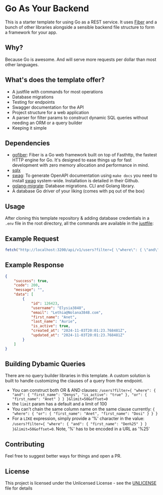 # Go As Your Backend

This is a starter template for using Go as a REST service. It uses [Fiber](https://docs.gofiber.io/) and a bunch of other libraries alongside a sensible backend file structure to form a framework for your app.

## Why?

Because Go is awesome. And will serve more requests per dollar than most other languages.

## What's does the template offer?

- A justfile with commands for most operations
- Database migrations
- Testing for endpoints
- Swagger documentation for the API
- Project structure for a web application
- A parser for filter params to construct dynamic SQL queries without needing an ORM or a query builder
- Keeping it simple

## Dependencies

- [gofiber](https://gofiber.io/): Fiber is a Go web framework built on top of Fasthttp, the fastest HTTP engine for Go. It's designed to ease things up for fast development with zero memory allocation and performance in mind.
- [sqlx](github.com/jmoiron/sqlx)
- [swag](https://github.com/swaggo/swag): To generate OpenAPI documentation using `make docs` you need to install [swag](https://github.com/swaggo/swag) system-wide. Installation is detailed in their Github.
- [golang-migrate](https://github.com/golang-migrate/migrate): Database migrations. CLI and Golang library.
- A database Go driver of your liking (comes with pq out of the box)

## Usage

After cloning this template repository & adding database credentials in a `.env` file in the root directory, all the commands are available in the [justfile](justfile):

## Example Request

```js
fetch("http://localhost:3200/api/v1/users?filter={ \"where\": { \"and\": { \"id\": \"126423\" } } }&limit=50", { method: "GET", })
```

## Example Response

```json
{
    "success": true,
    "code": 200,
    "message": "",
    "data": [
        {
            "id": 126423,
            "username": "Elysia3848",
            "email": "Lethia@Nolana3848.com",
            "first_name": "Anet",
            "last_name": "Aurie",
            "is_active": true,
            "created_at": "2024-11-03T20:01:23.768481Z",
            "updated_at": "2024-11-03T20:01:23.768481Z"
        }
    ]
}
```

## Building Dybamic Queries

There are no query builder libraries in this template.
A custom solution is built to handle customizing the clauses of a query from the endpoint.

- You can construct both OR & AND clauses: `/users?filter={ "where": { "and": { "first_name": "Denys", "is_active": "true" }, "or": { "first_name": "Anet" } } }&limit=50&offset=0`
- the `limit` param has a default and a limit of 100
- You can't chain the same column name on the same clause currently: `{ "where": { "or": { "first_name": "Anet", "first_name": "Dosi" } } }`
- For a `LIKE` expression, simply provide a '%' character in the value: `/users?filter={ "where": { "and": { "first_name": "Den%25" } } }&limit=50&offset=0`. Note, '%' has to be encoded in a URL as '%25'

## Contributing

Feel free to suggest better ways for things and open a PR.

## License

This project is licensed under the Unlicensed License - see the [UNLICENSE](UNLICENSE) file for details
